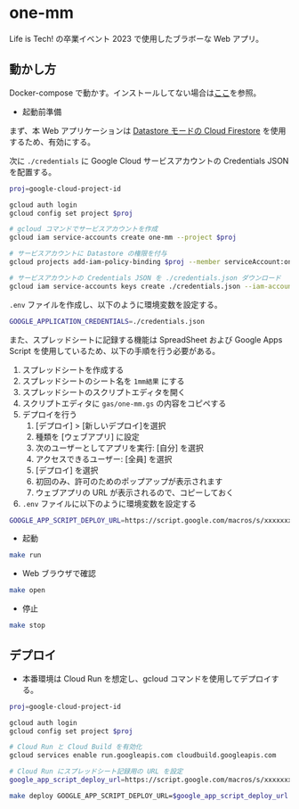 # one-mm

Life is Tech! の卒業イベント 2023 で使用したブラボーな Web アプリ。

## 動かし方

Docker-compose で動かす。インストールしてない場合は[ここ](https://qiita.com/isso_719/items/8b4dfc6f441cf52a88b2)を参照。

- 起動前準備

まず、本 Web アプリケーションは [Datastore モードの Cloud Firestore](https://console.cloud.google.com/datastore) を使用するため、有効にする。

次に `./credentials` に Google Cloud サービスアカウントの Credentials JSON を配置する。

```bash
proj=google-cloud-project-id

gcloud auth login
gcloud config set project $proj

# gcloud コマンドでサービスアカウントを作成
gcloud iam service-accounts create one-mm --project $proj

# サービスアカウントに Datastore の権限を付与
gcloud projects add-iam-policy-binding $proj --member serviceAccount:one-mm@$proj.iam.gserviceaccount.com --role roles/datastore.user

# サービスアカウントの Credentials JSON を ./credentials.json ダウンロード
gcloud iam service-accounts keys create ./credentials.json --iam-account one-mm@$proj.iam.gserviceaccount.com
```

`.env` ファイルを作成し、以下のように環境変数を設定する。

```bash
GOOGLE_APPLICATION_CREDENTIALS=./credentials.json
```

また、スプレッドシートに記録する機能は SpreadSheet および Google Apps Script を使用しているため、以下の手順を行う必要がある。

1. スプレッドシートを作成する
2. スプレッドシートのシート名を `1mm結果` にする
3. スプレッドシートのスクリプトエディタを開く
4. スクリプトエディタに `gas/one-mm.gs` の内容をコピペする
5. デプロイを行う
   1. [デプロイ] > [新しいデプロイ]を選択
   2. 種類を [ウェブアプリ] に設定
   3. 次のユーザーとしてアプリを実行: [自分] を選択
   4. アクセスできるユーザー: [全員] を選択
   5. [デプロイ] を選択
   6. 初回のみ、許可のためのポップアップが表示されます
   7. ウェブアプリの URL が表示されるので、コピーしておく
6. `.env` ファイルに以下のように環境変数を設定する
```bash
GOOGLE_APP_SCRIPT_DEPLOY_URL=https://script.google.com/macros/s/xxxxxxxxxxxxxxxxxxxxxxxxxxxxxxxxxxxxxxxxxxxxxxxxxxxxxxxxxxxxxxxx/exec
```

- 起動
```bash
make run
```

- Web ブラウザで確認
```bash
make open
```

- 停止
```bash
make stop
```

## デプロイ

- 本番環境は Cloud Run を想定し、gcloud コマンドを使用してデプロイする。

```bash
proj=google-cloud-project-id

gcloud auth login
gcloud config set project $proj

# Cloud Run と Cloud Build を有効化
gcloud services enable run.googleapis.com cloudbuild.googleapis.com

# Cloud Run にスプレッドシート記録用の URL を設定
google_app_script_deploy_url=https://script.google.com/macros/s/xxxxxxxxxxxxxxxxxxxxxxxxxxxxxxxxxxxxxxxxxxxxxxxxxxxxxxxxxxxxxxxx/exec

make deploy GOOGLE_APP_SCRIPT_DEPLOY_URL=$google_app_script_deploy_url
```
